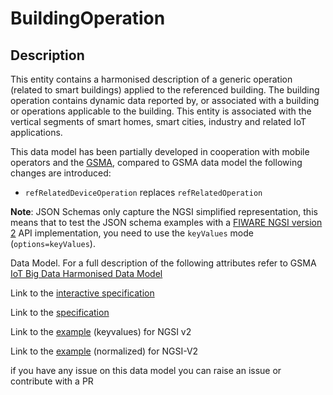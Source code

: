 # BuildingOperation

## Description 

This entity contains a harmonised description of a generic operation (related to
smart buildings) applied to the referenced building. The building operation
contains dynamic data reported by, or associated with a building or operations
applicable to the building. This entity is associated with the vertical segments
of smart homes, smart cities, industry and related IoT applications.

This data model has been partially developed in cooperation with mobile
operators and the [GSMA](https://www.gsma.com/iot/iot-big-data/), compared to
GSMA data model the following changes are introduced:

-   `refRelatedDeviceOperation` replaces `refRelatedOperation`

**Note**: JSON Schemas only capture the NGSI simplified representation, this
means that to test the JSON schema examples with a
[FIWARE NGSI version 2](http://fiware.github.io/specifications/ngsiv2/stable)
API implementation, you need to use the `keyValues` mode (`options=keyValues`).

Data Model. For a full description of the following attributes refer to GSMA
[IoT Big Data Harmonised Data Model](https://github.com/GSMADeveloper/NGSI-LD-Entities)


Link to the [interactive specification](https://swagger.lab.fiware.org/?url=https://smart-data-models.github.io/dataModel.Building/BuildingOperation/swagger.yaml)

Link to the [specification](https://smart-data-models.github.io/dataModel.Building/BuildingOperation/doc/spec.md)

Link to the [example](https://smart-data-models.github.io/dataModel.Building/BuildingOperation/examples/example.json) (keyvalues) for NGSI v2

Link to the [example](https://smart-data-models.github.io/dataModel.Building/BuildingOperation/examples/example-normalized.json) (normalized) for NGSI-V2


 if you have any issue on this data model you can raise an issue or contribute with a PR